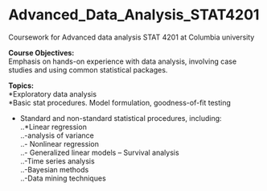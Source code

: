 # Advanced_Data_Analysis_STAT4201
Coursework for Advanced data analysis STAT 4201 at Columbia university 

**Course Objectives:** <br />
Emphasis on hands-on experience with data analysis, involving case studies and using common statistical packages.


**Topics:** <br />
*Exploratory data analysis<br />
*Basic stat procedures. Model formulation, goodness-of-fit testing<br />
* Standard and non-standard statistical procedures, including: <br />
..*Linear regression <br />
..-analysis of variance  <br />
..- Nonlinear regression <br />
..- Generalized linear models –  Survival analysis <br />
..-Time series analysis <br />
..-Bayesian methods <br />
..-Data mining techniques <br />
